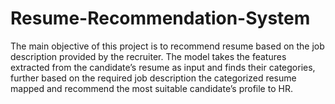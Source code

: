 # Resume-Recommendation-System


The main objective of this project is to recommend resume based on the job description provided by the recruiter. 
The model takes the features extracted from the candidate’s resume as input and finds their categories, further based on the required job description the categorized resume mapped and recommend the most suitable candidate’s profile to HR. 
